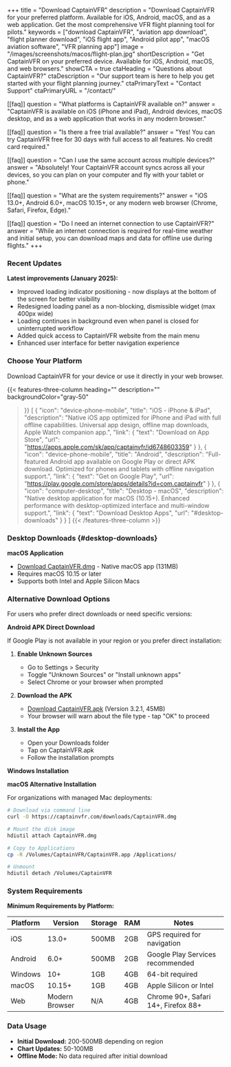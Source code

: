 +++
title = "Download CaptainVFR"
description = "Download CaptainVFR for your preferred platform. Available for iOS, Android, macOS, and as a web application. Get the most comprehensive VFR flight planning tool for pilots."
keywords = ["download CaptainVFR", "aviation app download", "flight planner download", "iOS flight app", "Android pilot app", "macOS aviation software", "VFR planning app"]
image = "/images/screenshots/macos/flight-plan.jpg"
shortDescription = "Get CaptainVFR on your preferred device. Available for iOS, Android, macOS, and web browsers."
showCTA = true
ctaHeading = "Questions about CaptainVFR?"
ctaDescription = "Our support team is here to help you get started with your flight planning journey."
ctaPrimaryText = "Contact Support"
ctaPrimaryURL = "/contact/"

[[faq]]
question = "What platforms is CaptainVFR available on?"
answer = "CaptainVFR is available on iOS (iPhone and iPad), Android devices, macOS desktop, and as a web application that works in any modern browser."

[[faq]]
question = "Is there a free trial available?"
answer = "Yes! You can try CaptainVFR free for 30 days with full access to all features. No credit card required."

[[faq]]
question = "Can I use the same account across multiple devices?"
answer = "Absolutely! Your CaptainVFR account syncs across all your devices, so you can plan on your computer and fly with your tablet or phone."

[[faq]]
question = "What are the system requirements?"
answer = "iOS 13.0+, Android 6.0+, macOS 10.15+, or any modern web browser (Chrome, Safari, Firefox, Edge)."

[[faq]]
question = "Do I need an internet connection to use CaptainVFR?"
answer = "While an internet connection is required for real-time weather and initial setup, you can download maps and data for offline use during flights."
+++

### Recent Updates

**Latest improvements (January 2025):**
- Improved loading indicator positioning - now displays at the bottom of the screen for better visibility
- Redesigned loading panel as a non-blocking, dismissible widget (max 400px wide)
- Loading continues in background even when panel is closed for uninterrupted workflow
- Added quick access to CaptainVFR website from the main menu
- Enhanced user interface for better navigation experience

### Choose Your Platform

Download CaptainVFR for your device or use it directly in your web browser.

{{< features-three-column
  heading=""
  description=""
  backgroundColor="gray-50"
>}}
[
  {
    "icon": "device-phone-mobile",
    "title": "iOS - iPhone & iPad",
    "description": "Native iOS app optimized for iPhone and iPad with full offline capabilities. Universal app design, offline map downloads, Apple Watch companion app.",
    "link": {
      "text": "Download on App Store",
      "url": "https://apps.apple.com/sk/app/captainvfr/id6748603359"
    }
  },
  {
    "icon": "device-phone-mobile",
    "title": "Android",
    "description": "Full-featured Android app available on Google Play or direct APK download. Optimized for phones and tablets with offline navigation support.",
    "link": {
      "text": "Get on Google Play",
      "url": "https://play.google.com/store/apps/details?id=com.captainvfr"
    }
  },
  {
    "icon": "computer-desktop",
    "title": "Desktop - macOS",
    "description": "Native desktop application for macOS (10.15+). Enhanced performance with desktop-optimized interface and multi-window support.",
    "link": {
      "text": "Download Desktop Apps",
      "url": "#desktop-downloads"
    }
  }
]
{{< /features-three-column >}}


### Desktop Downloads {#desktop-downloads}

**macOS Application**
- [Download CaptainVFR.dmg](/downloads/CaptainVFR.dmg) - Native macOS app (131MB)
- Requires macOS 10.15 or later
- Supports both Intel and Apple Silicon Macs


### Alternative Download Options

For users who prefer direct downloads or need specific versions:

**Android APK Direct Download**

If Google Play is not available in your region or you prefer direct installation:

1. **Enable Unknown Sources**
   - Go to Settings > Security
   - Toggle "Unknown Sources" or "Install unknown apps"
   - Select Chrome or your browser when prompted

2. **Download the APK**
   - [Download CaptainVFR.apk](/downloads/CaptainVFR.apk) (Version 3.2.1, 45MB)
   - Your browser will warn about the file type - tap "OK" to proceed

3. **Install the App**
   - Open your Downloads folder
   - Tap on CaptainVFR.apk
   - Follow the installation prompts

**Windows Installation**

**macOS Alternative Installation**

For organizations with managed Mac deployments:

```bash
# Download via command line
curl -O https://captainvfr.com/downloads/CaptainVFR.dmg

# Mount the disk image
hdiutil attach CaptainVFR.dmg

# Copy to Applications
cp -R /Volumes/CaptainVFR/CaptainVFR.app /Applications/

# Unmount
hdiutil detach /Volumes/CaptainVFR
```

### System Requirements

**Minimum Requirements by Platform:**

| Platform | Version | Storage | RAM | Notes |
|----------|---------|---------|-----|-------|
| iOS | 13.0+ | 500MB | 2GB | GPS required for navigation |
| Android | 6.0+ | 500MB | 2GB | Google Play Services recommended |
| Windows | 10+ | 1GB | 4GB | 64-bit required |
| macOS | 10.15+ | 1GB | 4GB | Apple Silicon or Intel |
| Web | Modern Browser | N/A | 4GB | Chrome 90+, Safari 14+, Firefox 88+ |

### Data Usage

- **Initial Download:** 200-500MB depending on region
- **Chart Updates:** 50-100MB
- **Offline Mode:** No data required after initial download
